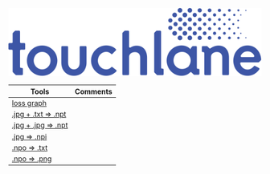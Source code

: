 ![LOGO](https://github.com/touchlane/NetapixTools/blob/master/Assets/logo.svg)

| Tools | Comments |
| ------------- | ------------- |
| [loss graph](https://github.com/touchlane/NetapixTools/tree/loss_graph) |  |
| [.jpg + .txt => .npt](https://github.com/touchlane/NetapixTools/tree/jpg_and_txt_to_npt) |  |
| [.jpg + .jpg => .npt](https://github.com/touchlane/NetapixTools/tree/jpg_and_jpg_to_npt) |  |
| [.jpg => .npi](https://github.com/touchlane/NetapixTools/tree/jpg_to_npi) |  |
| [.npo => .txt](https://github.com/touchlane/NetapixTools/tree/npo_to_txt) |  |
| [.npo => .png](https://github.com/touchlane/NetapixTools/tree/npo_to_png) |  |
